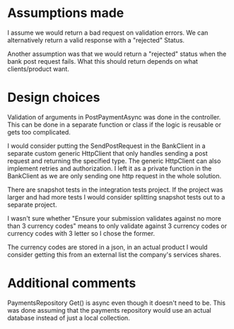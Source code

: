 # Assumptions made
I assume we would return a bad request on validation errors. We can alternatively return a valid response with a "rejected" Status. 

Another assumption was that we would return a "rejected" status when the bank post request fails. What this should return depends on what clients/product want. 

# Design choices
Validation of arguments in PostPaymentAsync was done in the controller. This can be done in a separate function or class if the logic is reusable or gets too complicated.

I would consider putting the SendPostRequest in the BankClient in a separate custom generic HttpClient that only handles sending a post request and returning the specified type. The generic HttpClient can also implement retries and authorization. I left it as a private function in the BankClient as we are only sending one http request in the whole solution. 

There are snapshot tests in the integration tests project. If the project was larger and had more tests I would consider splitting snapshot tests out to a separate project. 

I wasn't sure whether "Ensure your submission validates against no more than 3 currency codes" means to only validate against 3 currency codes or currency codes with 3 letter so I chose the former. 

The currency codes are stored in a json, in an actual product I would consider getting this from an external list the company's services shares. 

# Additional comments
PaymentsRepository Get() is async even though it doesn't need to be. This was done assuming that the payments repository would use an actual database instead of just a local collection. 